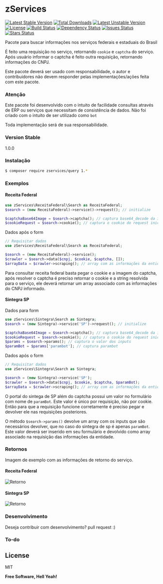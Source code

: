 # zServices

[![Latest Stable Version](https://poser.pugx.org/zservices/query/v/stable)](https://packagist.org/packages/zservices/query) [![Total Downloads](https://poser.pugx.org/zservices/query/downloads)](https://packagist.org/packages/zservices/query) [![Latest Unstable Version](https://poser.pugx.org/zservices/query/v/unstable)](https://packagist.org/packages/zservices/query) [![License](https://poser.pugx.org/zservices/query/license)](https://packagist.org/packages/zservices/query)
[![Build Status](https://api.travis-ci.org/juniorb2ss/zServices.svg?branch=master)](https://travis-ci.org/juniorb2ss/zServices)
[![Dependency Status](https://gemnasium.com/badges/github.com/juniorb2ss/zServices.svg)](https://gemnasium.com/github.com/juniorb2ss/zServices)
[![Issues Status](https://img.shields.io/github/issues/juniorb2ss/zServices.svg)](https://github.com/juniorb2ss/zServices/issues)
[![Stars Status](https://img.shields.io/github/stars/juniorb2ss/zServices.svg)](https://github.com/juniorb2ss/zServices/stargazers)

Pacote para buscar informações nos serviços federais e estaduais do Brasil

É feito uma requisição no serviço, retornando `cookie` e `captcha` do serviço. Após usuário informar
o captcha é feito outra requisição, retornando informações do CNPJ.

Este pacote deverá ser usado com responsabilidade, o autor e contribuidores não devem responder pelas implementações/ações feita com este pacote.

### Atenção

Este pacote foi desenvolvido com o intuito de facilidade consultas através de ERP ou serviços que necessitam de consistência de dados. Não foi criado com o intuito de ser utilizado como `bot`

Toda implementação será de sua responsabilidade.

### Version Stable
1.0.0

### Instalação

```sh
$ composer require zservices/query 1.*
```
### Exemplos
#### Receita Federal

```php
use zServices\ReceitaFederal\Search as ReceitaFederal;
$search = (new ReceitaFederal)->service()->request(); // initialize

$captchaBase64Image = $search->captcha(); // captura base64_decode da imagem
$cookieRequest = $search->cookie(); // captura o cookie do request iniciado

```

Dados após o form
```php
// Requisitar dados
use zServices\ReceitaFederal\Search as ReceitaFederal;

$search = (new ReceitaFederal)->service();
$crawler = $search->data($cnpj, $cookie, $captcha, []);
$arrayData = $crawler->scraping(); // array com as informações da entidade
```
Para consultar receita federal basta pegar o cookie e a imagem do captcha, após resolver o captcha é preciso
retornar o cookie e a string resolvida para o serviço, ele deverá retornar um array associado com as informações
do CNPJ informado.
#### Sintegra SP

Dados para form

```php
use zServices\Sintegra\Search as Sintegra;
$search = (new Sintegra)->service('SP')->request(); // initialize

$captchaBase64Image = $search->captcha(); // captura base64_decode da imagem
$cookieRequest = $search->cookie(); // captura o cookie do request iniciado
$params = $search->params(); // captura o valor dos inputs
$paramBot = $params['parambot']; // captura parambot

```

Dados após o form
```php
// Requisitar dados
use zServices\Sintegra\Search as Sintegra;

$search = (new Sintegra)->service('SP');
$crawler = $search->data($cnpj, $cookie, $captcha, $paramBot);
$arrayData = $crawler->scraping(); // array com as informações da entidade

```
O portal do sintega de SP além do captcha possui um valor no formulário com nome de `paramBot`. Este valor é único por requisição, não por cookie. Então para que a requisição funcione corretamente é preciso pegar e devolver ele nas requisições posteriores.

O método `$search->params()` devolve um array com os inputs que são necessários devolver, que no caso do sintegra de sp é apenas `paramBot`. Este valor deverá ser inserido em seu formulário e devolvido como array associado na requisição das informações da entidade.

### Retornos
Imagem de exemplo com as informações de retorno do serviço.
#### Receita Federal
![Retorno](https://camo.githubusercontent.com/50a04fb56500e16b07deb7afceeccb16bfc3809a/687474703a2f2f7333322e706f7374696d672e6f72672f7236306775726467352f53637265656e73686f745f66726f6d5f323031365f30345f32385f31385f34335f31332e706e67)
#### Sintegra SP
![Retorno](https://uploaddeimagens.com.br/images/000/612/350/original/Screenshot_from_2016-05-01_16-51-52.png?1462132324)


### Desenvolvimento
Deseja contribuir com desenvolvimento? pull request :)

### To-do

License
----
MIT

**Free Software, Hell Yeah!**

[//]: # (These are reference links used in the body of this note and get stripped out when the markdown processor does its job. There is no need to format nicely because it shouldn't be seen. Thanks SO - http://stackoverflow.com/questions/4823468/store-comments-in-markdown-syntax)

